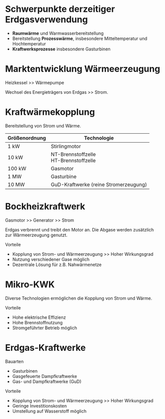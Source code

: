 # Schwerpunkte derzeitiger Erdgasverwendung
- **Raumwärme** und Warmwasserbereitstellung
- Bereitstellung **Prozesswärme**, insbesondere Mitteltemperatur und Hochtemperatur
- **Kraftwerksprozesse** insbesondere Gasturbinen

# Marktentwicklung Wärmeerzeugung
Heizkessel >> Wärmepumpe

Wechsel des Energieträgers von Erdgas >> Strom.

# Kraftwärmekopplung
Bereitstellung von Strom und Wärme.

| Größenordnung | Technologie                                 |
|---------------|---------------------------------------------|
| 1 kW          | Stirlingmotor <br>                          |
| 10 kW         | NT-Brennstoffzelle <br>  HT-Brennstoffzelle |
| 100 kW        | Gasmotor                                    |
| 1 MW          | Gasturbine                                  |  
| 10 MW         | GuD-Kraftwerke (reine Stromerzeugung)       |

# Bockheizkraftwerk
Gasmotor >> Generator >> Strom

Erdgas verbrennt und treibt den Motor an. Die Abgase werden zusätzlich zur Wärmeerzeugung genutzt.

Vorteile
- Kopplung von Strom- und Wärmeerzeugung >> Hoher Wirkungsgrad
- Nutzung verschiedener Gase möglich
- Dezentrale Lösung für z.B. Nahwärmenetze

# Mikro-KWK
Diverse Technologien ermöglichen die Kopplung von Strom und Wärme.

Vorteile
- Hohe elektrische Effizienz
- Hohe Brennstoffnutzung
- Stromgeführter Betrieb möglich

# Erdgas-Kraftwerke
Bauarten
- Gasturbinen
- Gasgefeuerte Dampfkraftwerke
- Gas- und Dampfkraftwerke (GuD)

Vorteile
- Kopplung von Strom- und Wärmeerzeugung >> Hoher Wirkungsgrad
- Geringe Investitionskosten
- Umstellung auf Wasserstoff möglich